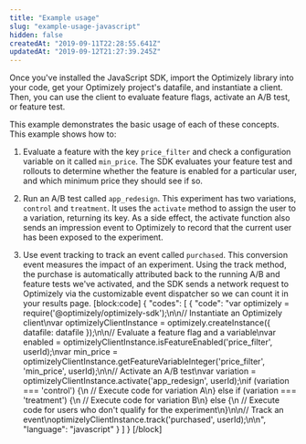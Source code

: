 ```yaml
---
title: "Example usage"
slug: "example-usage-javascript"
hidden: false
createdAt: "2019-09-11T22:28:55.641Z"
updatedAt: "2019-09-12T21:27:39.245Z"
---
```

Once you've installed the JavaScript SDK, import the Optimizely library into your code, get your Optimizely project's datafile, and instantiate a client. Then, you can use the client to evaluate feature flags, activate an A/B test, or feature test.

This example demonstrates the basic usage of each of these concepts. This example shows how to: 
1. Evaluate a feature with the key `price_filter` and check a configuration variable on it called `min_price`. The SDK evaluates your feature test and rollouts to determine whether the feature is enabled for a particular user, and which minimum price they should see if so.

2. Run an A/B test called `app_redesign`. This experiment has two variations, `control` and `treatment`. It uses the `activate` method to assign the user to a variation, returning its key. As a side effect, the activate function also sends an impression event to Optimizely to record that the current user has been exposed to the experiment. 

3. Use event tracking to track an event called `purchased`. This conversion event measures the impact of an experiment. Using the track method, the purchase is automatically attributed back to the running A/B and feature tests we've activated, and the SDK sends a network request to Optimizely via the customizable event dispatcher so we can count it in your results page.
[block:code]
{
  "codes": [
    {
      "code": "var optimizely = require('@optimizely/optimizely-sdk');\n\n// Instantiate an Optimizely client\nvar optimizelyClientInstance = optimizely.createInstance({ datafile: datafile });\n\n// Evaluate a feature flag and a variable\nvar enabled = optimizelyClientInstance.isFeatureEnabled('price_filter', userId);\nvar min_price = optimizelyClientInstance.getFeatureVariableInteger('price_filter', 'min_price', userId);\n\n// Activate an A/B test\nvar variation = optimizelyClientInstance.activate('app_redesign', userId);\nif (variation === 'control') {\n  // Execute code for variation A\n} else if (variation === 'treatment') {\n  // Execute code for variation B\n} else {\n  // Execute code for users who don't qualify for the experiment\n}\n\n// Track an event\noptimizelyClientInstance.track('purchased', userId);\n\n",
      "language": "javascript"
    }
  ]
}
[/block]